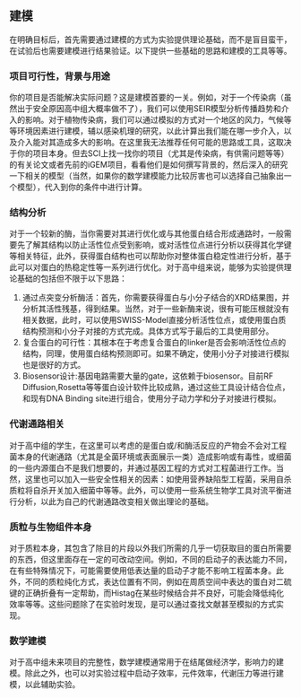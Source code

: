 ## 建模

在明确目标后，首先需要通过建模的方式为实验提供理论基础，而不是盲目蛮干，在试验后也需要建模进行结果验证。以下提供一些基础的思路和建模的工具等等。

### 项目可行性，背景与用途

你的项目是否能解决实际问题？这是建模首要的一关。例如，对于一个传染病（虽然出于安全原因高中组大概率做不了），我们可以使用SEIR模型分析传播趋势和介入的影响。对于植物传染病，我们可以通过模拟的方式对一个地区的风力，气候等等环境因素进行建模，辅以感染机理的研究，以此计算出我们能在哪一步介入，以及介入能对其造成多大的影响。在这里我无法推荐任何可能的思路或工具，这取决于你的项目本身。但去SCI上找一找你的项目（尤其是传染病，有供需问题等等）的有关论文或者先前的iGEM项目，看看他们是如何撰写背景的，然后深入的研究一下相关的模型（当然，如果你的数学建模能力比较厉害也可以选择自己抽象出一个模型），代入到你的条件中进行计算。

### 结构分析

对于一个较新的酶，当你需要对其进行优化或与其他蛋白结合形成通路时，一般需要先了解其结构以防止活性位点受到影响，或对活性位点进行分析以获得其化学键等相关特征，此外，获得蛋白结构也可以帮助你对整体蛋白稳定性进行分析，基于此可以对蛋白的热稳定性等一系列进行优化。对于高中组来说，能够为实验提供理论基础的包括但不限于以下思路：

1. 通过点突变分析酶活：首先，你需要获得蛋白与小分子结合的XRD结果图，并分析其活性残基，得到结果。当然，对于一些新酶来说，很有可能压根就没有相关数据，此时，可以使用SWISS-Model直接分析活性位点，或使用蛋白质结构预测和小分子对接的方式完成。具体方式写于最后的工具使用部分。
2. 复合蛋白的可行性：其根本在于考虑复合蛋白的linker是否会影响活性位点的结构，同理，使用蛋白结构预测即可。如果不确定，使用小分子对接进行模拟也是很好的方式。
3. Biosensor设计:基因电路需要大量的gate，这依赖于biosensor。目前RF Diffusion,Rosetta等等蛋白设计软件比较成熟，通过这些工具设计结合位点，和现有DNA Binding site进行组合，使用分子动力学和分子对接进行模拟。

### 代谢通路相关

对于高中组的学生，在这里可以考虑的是蛋白或/和酶活反应的产物会不会对工程菌本身的代谢通路（尤其是全菌环境或表面展示一类）造成影响或有毒性，或细菌的一些内源蛋白不是我们想要的，并通过基因工程的方式对工程菌进行工作。当然，这里也可以加入一些安全性相关的因素：如使用营养缺陷型工程菌，采用自杀质粒将自杀开关加入细菌中等等。此外，可以使用一些系统生物学工具对流平衡进行分析，以此为自己的代谢通路改变相关做出理论的基础。

### 质粒与生物组件本身

对于质粒本身，其包含了除目的片段以外我们所需的几乎一切获取目的蛋白所需要的东西，但这里面存在一定的可改动空间。例如，不同的启动子的表达能力不同，在有些特殊情况下，可能需要使用低表达量的启动子才能不影响工程菌本身。此外，不同的质粒纯化方式，表达位置有不同，例如在周质空间中表达的蛋白对二硫键的正确折叠有一定帮助，而Histag在某些时候结合并不良好，可能会降低纯化效率等等。这些问题除了在实验时发现，是可以通过查找文献甚至模拟的方式实现。

### 数学建模

对于高中组未来项目的完整性，数学建模通常用于在结尾做经济学，影响力的建模。除此之外，也可以对实验过程中启动子效率，元件效率，代谢压力等进行建模，以此辅助实验。